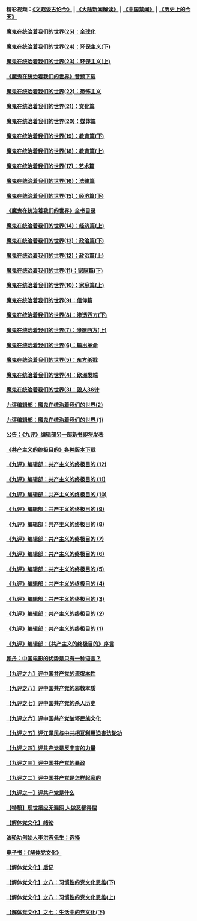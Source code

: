 #### 精彩视频：[《文昭谈古论今》](https://github.com/gfw-breaker/wenzhao/blob/master/README.md?t=12010031) | [《大陆新闻解读》](https://github.com/gfw-breaker/ntdtv-comedy/blob/master/README.md?t=12010031) | [《中国禁闻》](https://github.com/gfw-breaker/ntdtv-news/blob/master/README.md?t=12010031) | [《历史上的今天》](https://github.com/gfw-breaker/today-in-history/blob/master/README.md?t=12010031) 

#### [魔鬼在统治着我们的世界(25)：全球化](../pages/nsc422/n10788205.md?t=12010031) 

#### [魔鬼在统治着我们的世界(24)：环保主义(下)](../pages/nsc422/n10695307.md?t=12010031) 

#### [魔鬼在统治着我们的世界(23)：环保主义(上)](../pages/nsc422/n10688613.md?t=12010031) 

#### [《魔鬼在统治着我们的世界》音频下载](../pages/nsc422/n10635553.md?t=12010031) 

#### [魔鬼在统治着我们的世界(22)：恐怖主义](../pages/nsc422/n10614727.md?t=12010031) 

#### [魔鬼在统治着我们的世界(21)：文化篇](../pages/nsc422/n10597706.md?t=12010031) 

#### [魔鬼在统治着我们的世界(20)：媒体篇](../pages/nsc422/n10586579.md?t=12010031) 

#### [魔鬼在统治着我们的世界(19)：教育篇(下)](../pages/nsc422/n10564808.md?t=12010031) 

#### [魔鬼在统治着我们的世界(18)：教育篇(上)](../pages/nsc422/n10526970.md?t=12010031) 

#### [魔鬼在统治着我们的世界(17)：艺术篇](../pages/nsc422/n10499093.md?t=12010031) 

#### [魔鬼在统治着我们的世界(16)：法律篇](../pages/nsc422/n10485969.md?t=12010031) 

#### [魔鬼在统治着我们的世界(15)：经济篇(下)](../pages/nsc422/n10469975.md?t=12010031) 

#### [《魔鬼在统治着我们的世界》全书目录](../pages/nsc422/n10464261.md?t=12010031) 

#### [魔鬼在统治着我们的世界(14)：经济篇(上)](../pages/nsc422/n10457370.md?t=12010031) 

#### [魔鬼在统治着我们的世界(13)：政治篇(下)](../pages/nsc422/n10448270.md?t=12010031) 

#### [魔鬼在统治着我们的世界(12)：政治篇(上)](../pages/nsc422/n10444576.md?t=12010031) 

#### [魔鬼在统治着我们的世界(11)：家庭篇(下)](../pages/nsc422/n10440961.md?t=12010031) 

#### [魔鬼在统治着我们的世界(10)：家庭篇(上)](../pages/nsc422/n10435448.md?t=12010031) 

#### [魔鬼在统治着我们的世界(9)：信仰篇](../pages/nsc422/n10432159.md?t=12010031) 

#### [魔鬼在统治着我们的世界(8)：渗透西方(下)](../pages/nsc422/n10429603.md?t=12010031) 

#### [魔鬼在统治着我们的世界(7)：渗透西方(上)](../pages/nsc422/n10426013.md?t=12010031) 

#### [魔鬼在统治着我们的世界(6)：输出革命](../pages/nsc422/n10421536.md?t=12010031) 

#### [魔鬼在统治着我们的世界(5)：东方杀戮](../pages/nsc422/n10417707.md?t=12010031) 

#### [魔鬼在统治着我们的世界(4)：欧洲发端](../pages/nsc422/n10414890.md?t=12010031) 

#### [魔鬼在统治着我们的世界(3)：毁人36计](../pages/nsc422/n10411583.md?t=12010031) 

#### [九评编辑部：魔鬼在统治着我们的世界(2)](../pages/nsc422/n10410036.md?t=12010031) 

#### [九评编辑部：魔鬼在统治着我们的世界 (1)](../pages/nsc422/n10406825.md?t=12010031) 

#### [公告：《九评》编辑部另一部新书即将发表](../pages/nsc422/n10405104.md?t=12010031) 

#### [《共产主义的终极目的》各种版本下载](../pages/nsc422/n10022138.md?t=12010031) 

#### [《九评》编辑部：共产主义的终极目的 (12)](../pages/nsc422/n9933272.md?t=12010031) 

#### [《九评》编辑部：共产主义的终极目的 (11)](../pages/nsc422/n9924973.md?t=12010031) 

#### [《九评》编辑部：共产主义的终极目的 (10)](../pages/nsc422/n9920883.md?t=12010031) 

#### [《九评》编辑部：共产主义的终极目的 (9)](../pages/nsc422/n9916363.md?t=12010031) 

#### [《九评》编辑部：共产主义的终极目的 (8)](../pages/nsc422/n9912488.md?t=12010031) 

#### [《九评》编辑部：共产主义的终极目的 (7)](../pages/nsc422/n9901176.md?t=12010031) 

#### [《九评》编辑部：共产主义的终极目的 (6)](../pages/nsc422/n9899359.md?t=12010031) 

#### [《九评》编辑部：共产主义的终极目的 (5)](../pages/nsc422/n9893174.md?t=12010031) 

#### [《九评》编辑部：共产主义的终极目的 (4)](../pages/nsc422/n9891246.md?t=12010031) 

#### [《九评》编辑部：共产主义的终极目的 (3)](../pages/nsc422/n9879879.md?t=12010031) 

#### [《九评》编辑部：共产主义的终极目的 (2)](../pages/nsc422/n9876205.md?t=12010031) 

#### [《九评》编辑部：共产主义的终极目的 (1)](../pages/nsc422/n9865857.md?t=12010031) 

#### [《九评》编辑部：《共产主义的终极目的》序言](../pages/nsc422/n9862666.md?t=12010031) 

#### [颜丹：中国电影的优势是只有一种语言？](../pages/nsc422/n9583062.md?t=12010031) 

#### [【九评之九】评中国共产党的流氓本性](../pages/nsc422/n737542.md?t=12010031) 

#### [【九评之八】评中国共产党的邪教本质](../pages/nsc422/n735942.md?t=12010031) 

#### [【九评之七】评中国共产党的杀人历史](../pages/nsc422/n733806.md?t=12010031) 

#### [【九评之六】评中国共产党破坏民族文化](../pages/nsc422/n731667.md?t=12010031) 

#### [【九评之五】评江泽民与中共相互利用迫害法轮功](../pages/nsc422/n730058.md?t=12010031) 

#### [【九评之四】评共产党是反宇宙的力量](../pages/nsc422/n727814.md?t=12010031) 

#### [【九评之三】评中国共产党的暴政](../pages/nsc422/n725597.md?t=12010031) 

#### [【九评之二】评中国共产党是怎样起家的](../pages/nsc422/n723946.md?t=12010031) 

#### [【九评之一】评共产党是什么](../pages/nsc422/n722529.md?t=12010031) 

#### [【特稿】现世报应无漏网 人做恶都得偿](../pages/nsc422/n4215167.md?t=12010031) 

#### [【解体党文化】绪论](../pages/nsc422/n1449356.md?t=12010031) 

#### [法轮功创始人李洪志先生：选择](../pages/nsc422/n3580738.md?t=12010031) 

#### [电子书：《解体党文化》](../pages/nsc422/n1573484.md?t=12010031) 

#### [【解体党文化】后记](../pages/nsc422/n1531999.md?t=12010031) 

#### [【解体党文化】之八：习惯性的党文化思维(下)](../pages/nsc422/n1526477.md?t=12010031) 

#### [【解体党文化】之八：习惯性的党文化思维(上)](../pages/nsc422/n1520631.md?t=12010031) 

#### [【解体党文化】之七：生活中的党文化(下)](../pages/nsc422/n1513446.md?t=12010031) 

